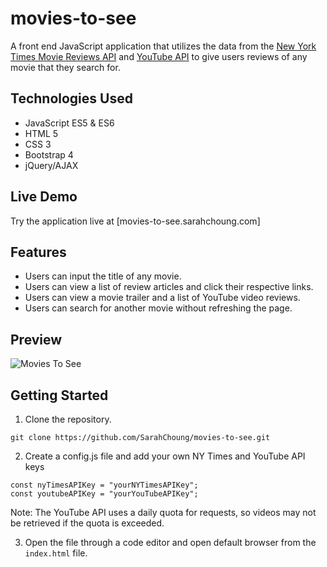 # movies-to-see

A front end JavaScript application that utilizes the data from the [New York Times Movie Reviews API](https://developer.nytimes.com/docs/movie-reviews-api/1/overview) and [YouTube API](https://developers.google.com/youtube/v3) to give users reviews of any movie that they search for.

## Technologies Used

- JavaScript ES5 & ES6
- HTML 5
- CSS 3
- Bootstrap 4
- jQuery/AJAX

## Live Demo

Try the application live at [movies-to-see.sarahchoung.com]

## Features

- Users can input the title of any movie.
- Users can view a list of review articles and click their respective links.
- Users can view a movie trailer and a list of YouTube video reviews.
- Users can search for another movie without refreshing the page.

## Preview

![Movies To See](assets/movies-to-see-preview.gif)

## Getting Started

1. Clone the repository.

```shell
git clone https://github.com/SarahChoung/movies-to-see.git
```

2. Create a config.js file and add your own NY Times and YouTube API keys

```shell
const nyTimesAPIKey = "yourNYTimesAPIKey";
const youtubeAPIKey = "yourYouTubeAPIKey";
```

Note: The YouTube API uses a daily quota for requests, so videos may not be retrieved if the quota is exceeded.

3. Open the file through a code editor and open default browser from the `index.html` file.
